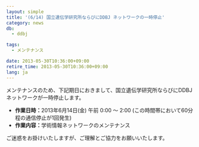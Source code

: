 ```yaml
---
layout: simple
title: '(6/14) 国立遺伝学研究所ならびにDDBJ ネットワークの一時停止'
category: news
db:
  - ddbj

tags:
  - メンテナンス

date: 2013-05-30T10:36:00+09:00
retire_time: 2013-05-30T10:36:00+09:00
lang: ja
---
```


<html>

<p>メンテナンスのため、下記期日におきまして、国立遺伝学研究所ならびにDDBJ ネットワークが一時停止します。</p>

<ul>
    <li><b>作業日時：</b>2013年6月14日(金) 午前 0:00 ～ 2:00 (この時間帯において60分程の通信停止が1回発生)</li>
    <li><b>作業内容：</b>学術情報ネットワークのメンテナンス</li>
</ul>

<p>ご迷惑をお掛けいたしますが、ご理解とご協力をお願いいたします。</p>
</html>

